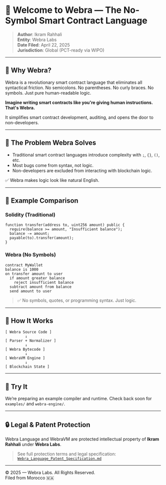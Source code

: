# 🌟 Welcome to Webra — The No-Symbol Smart Contract Language

> **Author**: Ikram Rahhali  
> **Entity**: Webra Labs  
> **Date Filed**: April 22, 2025  
> **Jurisdiction**: Global (PCT-ready via WIPO)  

---

## 🔷 Why Webra?

Webra is a revolutionary smart contract language that eliminates all syntactical friction. No semicolons. No parentheses. No curly braces. No symbols. Just pure human-readable logic.

**Imagine writing smart contracts like you're giving human instructions. That's Webra.**

It simplifies smart contract development, auditing, and opens the door to non-developers.

---

## 🧠 The Problem Webra Solves

- Traditional smart contract languages introduce complexity with `;`, `{}`, `()`, etc.
- Most bugs come from syntax, not logic.
- Non-developers are excluded from interacting with blockchain logic.

✅ Webra makes logic look like natural English.

---

## 🔷 Example Comparison

### Solidity (Traditional)

```
function transfer(address to, uint256 amount) public {
  require(balance >= amount, "Insufficient balance");
  balance -= amount;
  payable(to).transfer(amount);
}
```

### Webra (No Symbols)

```
contract MyWallet
balance is 1000
on transfer amount to user
  if amount greater balance
    reject insufficient balance
  subtract amount from balance
  send amount to user
```

> ✅ No symbols, quotes, or programming syntax. Just logic.

---

## 🧩 How It Works

```
[ Webra Source Code ]
         ↓
[ Parser + Normalizer ]
         ↓
[ Webra Bytecode ]
         ↓
[ WebraVM Engine ]
         ↓
[ Blockchain State ]
```

---

## 🧪 Try It

We’re preparing an example compiler and runtime. Check back soon for `examples/` and `webra-engine/`.

---

## 🔒 Legal & Patent Protection

Webra Language and WebraVM are protected intellectual property of **Ikram Rahhali** under **Webra Labs**.

> See full protection terms and legal specification:  
> [`Webra_Language_Patent_Specification.md`](./Webra_Language_Patent_Specification.md)

---

© 2025 — Webra Labs. All Rights Reserved.  
Filed from Morocco 🇲🇦
